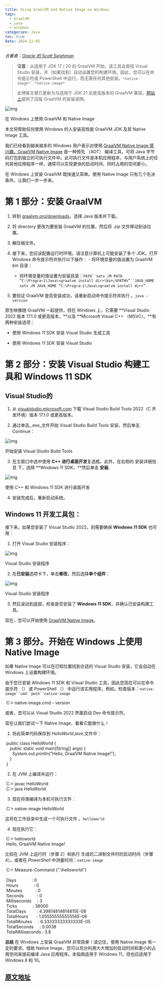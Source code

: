 ```yaml
---
title: Using GraalVM and Native Image on Windows
tags:
  - GraalVM
  - java
  - windows
categories: Java
toc: true
date: 2024-12-05
---
```



_合著者：_[_Oracle 的 Scott Seighman_](https://medium.com/u/d11b08cee2a4?source=post_page---user_mention--9954dc071311--------------------------------)

> **注意**：从适用于 JDK 17 / 20 的 GraalVM 开始，该工具会查找 Visual Studio 安装，并（如果找到）自动设置您的构建环境。因此，您可以在命令提示符或 PowerShell 中运行，而无需任何其他安装。`*native-image*``*native-image*`
> 
> 此博客文章已更新为与适用于 JDK 21 及更高版本的 GraalVM 兼容。[网站上](https://www.graalvm.org/latest/docs/)提供了旧版 GraalVM 的安装说明。

![img](http://test-fsservice.oss-cn-shanghai.aliyuncs.com/fs/test/2024/202412051444706.png)

在 Windows 上使用 GraalVM 和 Native Image

本文将帮助任何使用 Windows 的人安装高性能 GraalVM JDK 及其 Native Image 工具。

我们已经看到越来越多的 Windows 用户表示对使用 [GraalVM Native Image 感兴趣，GraalVM Native Image](https://www.graalvm.org/reference-manual/native-image/) 是一种预先 （AOT） 编译工具，可将 Java 字节码打包到独立的可执行文件中。此可执行文件是本机应用程序，与用户系统上的任何其他应用程序一样，通常可以实现更快的启动时间，同时占用的空间更小。

在 Windows 上安装 GraalVM 既快速又简单。使用 Native Image 只有几个先决条件。让我们一步一步来。

# 第 1 部分：安装 GraalVM

1. 转到 [graalvm.org/downloads](https://www.graalvm.org/downloads/)，选择 Java 版本并下载。
    
2. 将 directory 更改为要安装 GraalVM 的位置，然后将 _.zip_ 文件移动到该位置。
    
3. 解压缩文件。
    
4. 接下来，您应该配置运行时环境，请注意计算机上可能安装了多个 JDK。打开 Windows 命令提示符并执行以下操作： - 将环境变量的值设置为 GraalVM _bin_ 目录：
    
    - 将环境变量的值设置为安装目录：`PATH``setx /M PATH “C:\Progra~1\Java\<graalvm install dir>\bin;%PATH%”``JAVA_HOME` `setx /M JAVA_HOME “C:\Progra~1\Java\<graalvm install dir>”`
    
5. 要验证 GraalVM 是否安装成功，请重新启动命令提示符并执行 。`java -version`
    

原生映像随 GraalVM 一起提供，但在 Windows 上，它需要 **Visual Studio 2022 版本 17.1.0 或更高版本，**以及 **Microsoft Visual C++ （MSVC）。**有两种安装选项：

- 使用 Windows 11 SDK 安装 Visual Studio 生成工具
    
- 使用 Windows 11 SDK 安装 Visual Studio
    

# 第 2 部分：安装 Visual Studio 构建工具和 Windows 11 SDK

## Visual Studio的

1. 从 [visualstudio.microsoft.com](https://visualstudio.microsoft.com/thank-you-downloading-visual-studio/?sku=BuildTools&rel=16) 下载 Visual Studio Build Tools 2022（C 开发环境）版本 17.1.0 或更高版本。
    
2. 通过单击_.exe_文件开始 Visual Studio Build Tools 安装，然后单击 Continue：
    

![img](http://test-fsservice.oss-cn-shanghai.aliyuncs.com/fs/test/2024/202412051445499.png)

开始安装 Visual Studio Build Tools

3. 在主窗口中选中使用 **C++ 进行桌面开发**复选框。此外，在右侧的 安装详细信息 下，选择 **Windows 11 SDK，**然后单击 **安装**.
    

![img](http://test-fsservice.oss-cn-shanghai.aliyuncs.com/fs/test/2024/202412051445553.png)

使用 C++ 和 Windows 11 SDK 进行桌面开发

4. 安装完成后，重新启动系统。
    

## Windows 11 开发工具包：

接下来，如果您安装了 Visual Studio 2022，则需要确保 **Windows 11 SDK** 也可用：

1. 打开 Visual Studio 安装程序：
    

![img](http://test-fsservice.oss-cn-shanghai.aliyuncs.com/fs/test/2024/202412051445918.png)

Visual Studio 安装程序

2. 在**已安装**选项卡下，单击**修改**，然后选择**单个组件**：
    

![img](http://test-fsservice.oss-cn-shanghai.aliyuncs.com/fs/test/2024/202412051445424.png)

Visual Studio 安装程序

3. 然后滚动到底部，检查是否安装了 **Windows 11 SDK**，并确认已安装构建工具。
    

现在，您可以开始使用 [GraalVM Native Image](https://www.graalvm.org/reference-manual/native-image/)。

# 第 3 部分。开始在 Windows 上使用 Native Image

如果 Native Image 可以在已知位置找到合适的 Visual Studio 安装，它会自动在 Windows 上设置构建环境。

由于您已安装 Windows 11 SDK 和 Visual Studio 工具，因此您现在可以在命令提示符 （） 或 PowerShell （） 中运行该实用程序。例如，检查版本：`native-image``cmd``pwsh``native-image`

 C:\> native-image.cmd - version

或者，您可以从 Visual Studio 2022 界面启动 Dev 命令提示符。

现在让我们尝试一下 Native Image，看看它能做什么！

1. 将此简单代码保存到 _HelloWorld.java_ 文件中：
    

 public class HelloWorld {  
    public static void main(String[] args) {  
       System.out.println("Hello, GraalVM Native Image!");  
    }  
 }

2. 在 JVM 上编译并运行：
    

 C:\> javac HelloWorld  
 C:\> java HelloWorld

3. 现在将类编译为本机可执行文件：
    

 C:\> native-image HelloWorld

这将在工作目录中生成一个可执行文件 。`helloworld`

4. 现在执行它：
    

 C:\> helloworld      
 Hello, GraalVM Native Image!

比较在 JVM 上运行时（步骤 2）和执行 生成的二进制文件时的启动时间（步骤 4）。或者在 _PowerShell_ 中测量时间：`native-image`

 C:\> Measure-Command {".\helloworld"}  
       
 Days              : 0  
 Hours             : 0  
 Minutes           : 0  
 Seconds           : 0  
 Milliseconds      : 3  
 Ticks             : 38000  
 TotalDays         : 4.39814814814815E-08  
 TotalHours        : 1.05555555555556E-06  
 TotalMinutes      : 6.33333333333333E-05  
 TotalSeconds      : 0.0038  
 TotalMilliseconds : 3.8

**总结** 在 Windows 上安装 GraalVM 非常简单！请记住，使用 Native Image 有一定的要求。借助 Native Image，您可以充分利用大大增加的启动时间和更小的占用空间来提前编译 Java 应用程序。本指南适用于 Windows 11，但也应适用于 Windows 8 和 10。


## [原文地址](https://medium.com/graalvm/using-graalvm-and-native-image-on-windows-10-9954dc071311)
